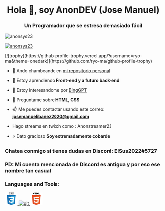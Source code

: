 <h1 align="center">Hola 👋, soy AnonDEV (Jose Manuel)</h1>
<h3 align="center">Un Programador que se estresa demasiado fácil</h3>

<p align="left"> <img src="https://komarev.com/ghpvc/?username=anonsys23&label=Profile%20views&color=0e75b6&style=flat" alt="anonsys23" /> </p>

<p align="left"> <a href="https://github.com/ryo-ma/github-profile-trophy"><img src="https://github-profile-trophy.vercel.app/?username=anonsys23" alt="anonsys23" /></a> </p>
[![trophy](https://github-profile-trophy.vercel.app/?username=ryo-ma&theme=onedark)](https://github.com/ryo-ma/github-profile-trophy)

- 🔭 Ando chambeando en [mi repositorio personal](https://github.com/AnonSYS23/personal_branch)

- 🌱 Estoy aprendiendo **Front-end y a futuro back-end**

- 👯 Estoy interesandome por [BingGPT](https://github.com/dice2o/BingGPT)

- 💬 Preguntame sobre **HTML, CSS**

- 📫 Me puedes contactar usando este correo: **josemanuelibanez2020@gmail.com**

- Hago streams en twitch como : Anonstreamer23 

- ⚡ Dato gracioso **Soy extremadamente cobarde**

<h3 align="left">Chatea conmigo si tienes dudas en Discord: ElSus2022#5727 </h3>
<p align="left">
</p>

<h3 align="left">PD: Mi cuenta mencionada de Discord es antigua y por eso ese nombre tan casual </h3>
<p align="left">
</p>

<h3 align="left">Languages and Tools:</h3>
<p align="left"> <a href="https://www.w3schools.com/css/" target="_blank" rel="noreferrer"> <img src="https://raw.githubusercontent.com/devicons/devicon/master/icons/css3/css3-original-wordmark.svg" alt="css3" width="40" height="40"/> </a> <a href="https://git-scm.com/" target="_blank" rel="noreferrer"> <img src="https://www.vectorlogo.zone/logos/git-scm/git-scm-icon.svg" alt="git" width="40" height="40"/> </a> <a href="https://www.w3.org/html/" target="_blank" rel="noreferrer"> <img src="https://raw.githubusercontent.com/devicons/devicon/master/icons/html5/html5-original-wordmark.svg" alt="html5" width="40" height="40"/> </a> </p>
